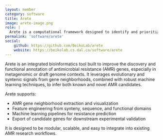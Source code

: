 ```yaml
---
layout: member
category: software
title: Arete
image: arete-image.png 
role: |
  Arete is a computational framework designed to identify and prioritize antimicrobial resistance genes using gene neighborhood data, machine learning, and comparative genomics.
permalink: 'software/arete'
social:
    github: https://github.com/BeikoLab/arete
    website: https://beikolab.cs.dal.ca/software/arete
---
```


Arete is an integrated bioinformatics tool built to improve the discovery and functional annotation of antimicrobial resistance (AMR) genes, especially in metagenomic or draft genome contexts. It leverages evolutionary and syntenic signals from gene neighborhoods, combined with robust machine learning techniques, to infer both known and novel AMR candidates.

Arete supports:
- AMR gene neighborhood extraction and visualization
- Feature engineering from synteny, sequence, and functional domains
- Machine learning pipelines for resistance prediction
- Export of candidate genes for downstream experimental validation

It is designed to be modular, scalable, and easy to integrate into existing AMR research workflows.
